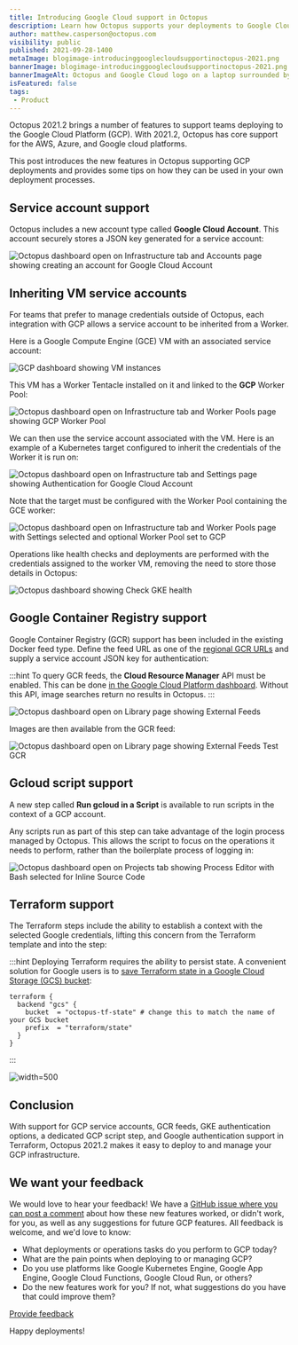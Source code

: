 ```yaml
---
title: Introducing Google Cloud support in Octopus
description: Learn how Octopus supports your deployments to Google Cloud and provide feedback on our GCP features.
author: matthew.casperson@octopus.com
visibility: public
published: 2021-09-28-1400
metaImage: blogimage-introducinggooglecloudsupportinoctopus-2021.png
bannerImage: blogimage-introducinggooglecloudsupportinoctopus-2021.png
bannerImageAlt: Octopus and Google Cloud logo on a laptop surrounded by logos of features that support GCP deployments
isFeatured: false
tags:
 - Product
---
```


Octopus 2021.2 brings a number of features to support teams deploying to the Google Cloud Platform (GCP). With 2021.2, Octopus has core support for the AWS, Azure, and Google cloud platforms.

This post introduces the new features in Octopus supporting GCP deployments and provides some tips on how they can be used in your own deployment processes.

## Service account support

Octopus includes a new account type called **Google Cloud Account**. This account securely stores a JSON key generated for a service account:

![Octopus dashboard open on Infrastructure tab and Accounts page showing creating an account for Google Cloud Account](serviceaccount.png "width=500")

## Inheriting VM service accounts

For teams that prefer to manage credentials outside of Octopus, each integration with GCP allows a service account to be inherited from a Worker. 

Here is a Google Compute Engine (GCE) VM with an associated service account:

![GCP dashboard showing VM instances](vm-service-account.png "width=500")

This VM has a Worker Tentacle installed on it and linked to the **GCP** Worker Pool:

![Octopus dashboard open on Infrastructure tab and Worker Pools page showing GCP Worker Pool](worker.png "width=500")

We can then use the service account associated with the VM. Here is an example of a Kubernetes target configured to inherit the credentials of the Worker it is run on:

![Octopus dashboard open on Infrastructure tab and Settings page showing Authentication for Google Cloud Account](assume-service-account.png "width=500")

Note that the target must be configured with the Worker Pool containing the GCE worker:

![Octopus dashboard open on Infrastructure tab and Worker Pools page with Settings selected and optional Worker Pool set to GCP](workerpool.png "width=500")

Operations like health checks and deployments are performed with the credentials assigned to the worker VM, removing the need to store those details in Octopus:

![Octopus dashboard showing Check GKE health](healthcheck.png "width=500")

## Google Container Registry support

Google Container Registry (GCR) support has been included in the existing Docker feed type. Define the feed URL as one of the [regional GCR URLs](https://cloud.google.com/container-registry/docs/pushing-and-pulling#add-registry) and supply a service account JSON key for authentication:

:::hint
To query GCR feeds, the **Cloud Resource Manager** API must be enabled. This can be done [in the Google Cloud Platform dashboard](https://console.developers.google.com/apis/api/cloudresourcemanager.googleapis.com/overview). Without this API, image searches return no results in Octopus.
:::

![Octopus dashboard open on Library page showing External Feeds](gcr.png "width=500")

Images are then available from the GCR feed:

![Octopus dashboard open on Library page showing External Feeds Test GCR](gcr-test.png "width=500")

## Gcloud script support

A new step called **Run gcloud in a Script** is available to run scripts in the context of a GCP account. 

Any scripts run as part of this step can take advantage of the login process managed by Octopus. This allows the script to focus on the operations it needs to perform, rather than the boilerplate process of logging in:

![Octopus dashboard open on Projects tab showing Process Editor with Bash selected for Inline Source Code](gcloud-script.png "width=500")

## Terraform support

The Terraform steps include the ability to establish a context with the selected Google credentials, lifting this concern from the Terraform template and into the step:

:::hint
Deploying Terraform requires the ability to persist state. A convenient solution for Google users is to [save Terraform state in a Google Cloud Storage (GCS) bucket](https://www.terraform.io/docs/language/settings/backends/gcs.html):

```hcl
terraform {
  backend "gcs" {
    bucket  = "octopus-tf-state" # change this to match the name of your GCS bucket
    prefix  = "terraform/state"
  }
}
```
:::

![](terraform.png "width=500")

## Conclusion

With support for GCP service accounts, GCR feeds, GKE authentication options, a dedicated GCP script step, and Google authentication support in Terraform, Octopus 2021.2 makes it easy to deploy to and manage your GCP infrastructure.

## We want your feedback

We would love to hear your feedback! We have a [GitHub issue where you can post a comment](https://github.com/OctopusDeploy/StepsFeedback/issues/7) about how these new features worked, or didn't work, for you, as well as any suggestions for future GCP features. All feedback is welcome, and we'd love to know:

- What deployments or operations tasks do you perform to GCP today?
- What are the pain points when deploying to or managing GCP?
- Do you use platforms like Google Kubernetes Engine, Google App Engine, Google Cloud Functions, Google Cloud Run, or others?
- Do the new features work for you? If not, what suggestions do you have that could improve them?

<span><a class="btn btn-success" href="https://github.com/OctopusDeploy/StepsFeedback/issues/7">Provide feedback</a></span>

Happy deployments!